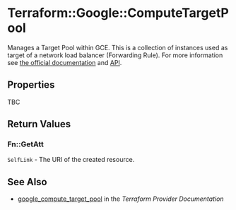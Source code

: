 # Terraform::Google::ComputeTargetPool

Manages a Target Pool within GCE. This is a collection of instances used as
target of a network load balancer (Forwarding Rule). For more information see
[the official
documentation](https://cloud.google.com/compute/docs/load-balancing/network/target-pools)
and [API](https://cloud.google.com/compute/docs/reference/latest/targetPools).

## Properties

TBC

## Return Values

### Fn::GetAtt

`SelfLink` - The URI of the created resource.

## See Also

* [google_compute_target_pool](https://www.terraform.io/docs/providers/google/r/compute_target_pool.html) in the _Terraform Provider Documentation_